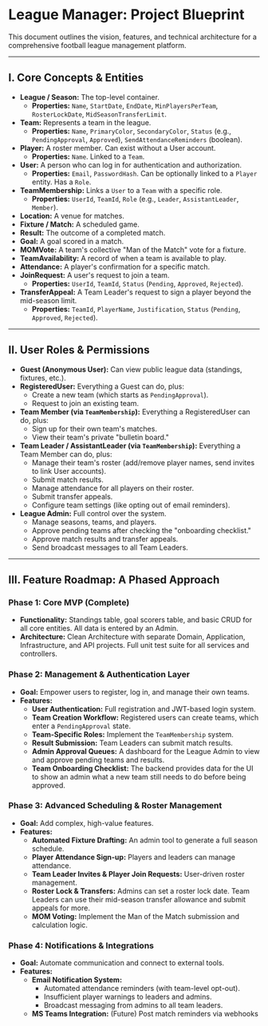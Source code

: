 # League Manager: Project Blueprint

This document outlines the vision, features, and technical architecture for a comprehensive football league management platform.

---

## I. Core Concepts & Entities

* **League / Season:** The top-level container.
  * **Properties:** `Name`, `StartDate`, `EndDate`, `MinPlayersPerTeam`, `RosterLockDate`, `MidSeasonTransferLimit`.
* **Team:** Represents a team in the league.
  * **Properties:** `Name`, `PrimaryColor`, `SecondaryColor`, `Status` (e.g., `PendingApproval`, `Approved`), `SendAttendanceReminders` (boolean).
* **Player:** A roster member. Can exist without a User account.
  * **Properties:** `Name`. Linked to a `Team`.
* **User:** A person who can log in for authentication and authorization.
  * **Properties:** `Email`, `PasswordHash`. Can be optionally linked to a `Player` entity. Has a `Role`.
* **TeamMembership:** Links a `User` to a `Team` with a specific role.
  * **Properties:** `UserId`, `TeamId`, `Role` (e.g., `Leader`, `AssistantLeader`, `Member`).
* **Location:** A venue for matches.
* **Fixture / Match:** A scheduled game.
* **Result:** The outcome of a completed match.
* **Goal:** A goal scored in a match.
* **MOMVote:** A team's collective "Man of the Match" vote for a fixture.
* **TeamAvailability:** A record of when a team is available to play.
* **Attendance:** A player's confirmation for a specific match.
* **JoinRequest:** A user's request to join a team.
  * **Properties:** `UserId`, `TeamId`, `Status` (`Pending`, `Approved`, `Rejected`).
* **TransferAppeal:** A Team Leader's request to sign a player beyond the mid-season limit.
  * **Properties:** `TeamId`, `PlayerName`, `Justification`, `Status` (`Pending`, `Approved`, `Rejected`).

---

## II. User Roles & Permissions

* **Guest (Anonymous User):** Can view public league data (standings, fixtures, etc.).
* **RegisteredUser:** Everything a Guest can do, plus:
  * Create a new team (which starts as `PendingApproval`).
  * Request to join an existing team.
* **Team Member (via `TeamMembership`):** Everything a RegisteredUser can do, plus:
  * Sign up for their own team's matches.
  * View their team's private "bulletin board."
* **Team Leader / AssistantLeader (via `TeamMembership`):** Everything a Team Member can do, plus:
  * Manage their team's roster (add/remove player names, send invites to link User accounts).
  * Submit match results.
  * Manage attendance for all players on their roster.
  * Submit transfer appeals.
  * Configure team settings (like opting out of email reminders).
* **League Admin:** Full control over the system.
  * Manage seasons, teams, and players.
  * Approve pending teams after checking the "onboarding checklist."
  * Approve match results and transfer appeals.
  * Send broadcast messages to all Team Leaders.

---

## III. Feature Roadmap: A Phased Approach

### Phase 1: Core MVP (Complete)

* **Functionality:** Standings table, goal scorers table, and basic CRUD for all core entities. All data is entered by an Admin.
* **Architecture:** Clean Architecture with separate Domain, Application, Infrastructure, and API projects. Full unit test suite for all services and controllers.

### Phase 2: Management & Authentication Layer

* **Goal:** Empower users to register, log in, and manage their own teams.
* **Features:**
  * **User Authentication:** Full registration and JWT-based login system.
  * **Team Creation Workflow:** Registered users can create teams, which enter a `PendingApproval` state.
  * **Team-Specific Roles:** Implement the `TeamMembership` system.
  * **Result Submission:** Team Leaders can submit match results.
  * **Admin Approval Queues:** A dashboard for the League Admin to view and approve pending teams and results.
  * **Team Onboarding Checklist:** The backend provides data for the UI to show an admin what a new team still needs to do before being approved.

### Phase 3: Advanced Scheduling & Roster Management

* **Goal:** Add complex, high-value features.
* **Features:**
  * **Automated Fixture Drafting:** An admin tool to generate a full season schedule.
  * **Player Attendance Sign-up:** Players and leaders can manage attendance.
  * **Team Leader Invites & Player Join Requests:** User-driven roster management.
  * **Roster Lock & Transfers:** Admins can set a roster lock date. Team Leaders can use their mid-season transfer allowance and submit appeals for more.
  * **MOM Voting:** Implement the Man of the Match submission and calculation logic.

### Phase 4: Notifications & Integrations

* **Goal:** Automate communication and connect to external tools.
* **Features:**
  * **Email Notification System:**
    * Automated attendance reminders (with team-level opt-out).
    * Insufficient player warnings to leaders and admins.
    * Broadcast messaging from admins to all team leaders.
  * **MS Teams Integration:** (Future) Post match reminders via webhooks
